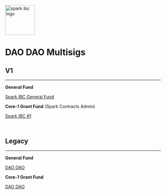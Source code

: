 <img src="https://sparkibc.zone/images/Logo.svg" alt="spark ibc logo" width=96 height=96 >

# DAO DAO Multisigs

## **V1**

---

**General Fund**

[Spark IBC General Fund](https://daodao.zone/dao/juno1wk7qtuk6kxtr73mqsvh35pq6dm3ljf3p8uf50gev427vulrdc8uq6m08rk)

**Core-1 Grant Fund** (Spark Contracts Admin)

[Spark IBC #1](https://daodao.zone/dao/juno1zc8j08w84ex0qhuq0q5tkegs9zzlgcpjzhm0ht7hxv8a92dvmzwq8afz9l)

<br>

## **Legacy**

---

**General Fund**

[DAO DAO](https://legacy.daodao.zone/multisig/juno1yqv2mwg568r8y26q0wx4fs5vf4gc5mffchefqnlg4gljk6p4k29stj9l2v)

**Core-1 Grant Fund**

[DAO DAO](https://legacy.daodao.zone/multisig/juno1ycrm8v2kh5juz2kulz83fgnfggtx8h7m0me0nsqwk7zdzlfsfahsacnlls)